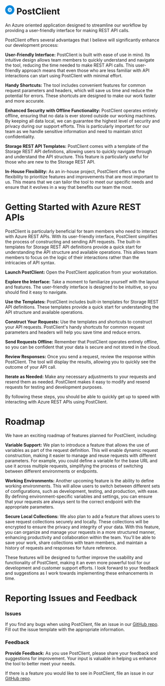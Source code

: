 # ![PostClient](Postclient/Assets/SmallIcon.png) PostClient

An Azure oriented application designed to streamline our workflow by providing a user-friendly interface for making REST API calls.

PostClient offers several advantages that I believe will significantly enhance our development process:

**User-Friendly Interface:** PostClient is built with ease of use in mind. Its intuitive design allows team members to quickly understand and navigate the tool, reducing the time needed to make REST API calls. This user-friendly approach means that even those who are less familiar with API interactions can start using PostClient with minimal effort.

**Handy Shortcuts:** The tool includes convenient features for common request parameters and headers, which will save us time and reduce the potential for errors. These shortcuts are designed to make our work faster and more accurate.

**Enhanced Security with Offline Functionality:** PostClient operates entirely offline, ensuring that no data is ever stored outside our working machines. By keeping all data local, we can guarantee the highest level of security and privacy during our support efforts. This is particularly important for our team as we handle sensitive information and need to maintain strict confidentiality.

**Storage REST API Templates:** PostClient comes with a template of the Storage REST API definitions, allowing users to quickly navigate through and understand the API structure. This feature is particularly useful for those who are new to the Storage REST API.

**In-House Flexibility:** As an in-house project, PostClient offers us the flexibility to prioritize features and improvements that are most important to us. This means that we can tailor the tool to meet our specific needs and ensure that it evolves in a way that benefits our team the most.


# Getting Started with Azure REST APIs

PostClient is particularly beneficial for team members who need to interact with Azure REST APIs. With its user-friendly interface, PostClient simplifies the process of constructing and sending API requests. The built-in templates for Storage REST API definitions provide a quick start for understanding the API structure and available operations. This allows team members to focus on the logic of their interactions rather than the intricacies of API syntax.

**Launch PostClient:** Open the PostClient application from your workstation.

**Explore the Interface:** Take a moment to familiarize yourself with the layout and features. The user-friendly interface is designed to be intuitive, so you should find it easy to navigate.

**Use the Templates:** PostClient includes built-in templates for Storage REST API definitions. These templates provide a quick start for understanding the API structure and available operations.

**Construct Your Requests:** Use the templates and shortcuts to construct your API requests. PostClient's handy shortcuts for common request parameters and headers will help you save time and reduce errors.

**Send Requests Offline:** Remember that PostClient operates entirely offline, so you can be confident that your data is secure and not stored in the cloud.

**Review Responses:** Once you send a request, review the response within PostClient. The tool will display the results, allowing you to quickly see the outcome of your API call.

**Iterate as Needed:** Make any necessary adjustments to your requests and resend them as needed. PostClient makes it easy to modify and resend requests for testing and development purposes.

By following these steps, you should be able to quickly get up to speed with interacting with Azure REST APIs using PostClient.

# Roadmap

We have an exciting roadmap of features planned for PostClient, including:

**Variable Support:** We plan to introduce a feature that allows the use of variables as part of the request definition. This will enable dynamic request construction, making it easier to manage and reuse requests with different parameters. For example, you could define a variable for the base URL and use it across multiple requests, simplifying the process of switching between different environments or endpoints.

**Working Environments:** Another upcoming feature is the ability to define working environments. This will allow users to switch between different sets of configurations, such as development, testing, and production, with ease. By defining environment-specific variables and settings, you can ensure that your requests are always sent to the correct endpoint with the appropriate parameters.

**Secure Local Collections:** We also plan to add a feature that allows users to save request collections securely and locally. These collections will be encrypted to ensure the privacy and integrity of your data. With this feature, you can organize and manage your requests in a more structured manner, enhancing productivity and collaboration within the team. You'll be able to save your work, share collections with team members, and maintain a history of requests and responses for future reference.

These features will be designed to further improve the usability and functionality of PostClient, making it an even more powerful tool for our development and customer support efforts. I look forward to your feedback and suggestions as I work towards implementing these enhancements in time.

# Reporting Issues and Feedback

### Issues
If you find any bugs when using PostClient, file an issue in our [GitHub repo](https://github.com/c4rlosmarin/PostClient/issues). Fill out the issue template with the appropriate information.

### Feedback
**Provide Feedback:** As you use PostClient, please share your feedback and suggestions for improvement. Your input is valuable in helping us enhance the tool to better meet your needs.

If there is a feature you would like to see in PostClient, file an issue in our [GitHub repo](https://github.com/c4rlosmarin/PostClient/issues).
